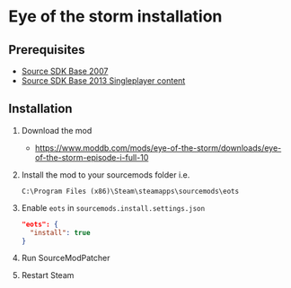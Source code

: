 # Eye of the storm installation

## Prerequisites

- [Source SDK Base 2007](../../../game-installation/game-installation/source-sdk-base-2007.md)
- [Source SDK Base 2013 Singleplayer content](../../../SourceContentInstaller/v0/content-installation/source-sdk-base-2013-singleplayer.md)

## Installation

1. Download the mod

   - <https://www.moddb.com/mods/eye-of-the-storm/downloads/eye-of-the-storm-episode-i-full-10>

2. Install the mod to your sourcemods folder i.e.

   ```text
   C:\Program Files (x86)\Steam\steamapps\sourcemods\eots
   ```

3. Enable `eots` in `sourcemods.install.settings.json`

   ```json
   "eots": {
     "install": true
   }
   ```

4. Run SourceModPatcher
5. Restart Steam
